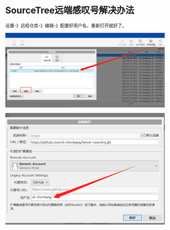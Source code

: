 # SourceTree远端感叹号解决办法

设置-》远程仓库-》编辑-》配置好用户名，重新打开就好了。

![image-20220802090307092](Imag\image-20220802090307092.png)

![image-20220802090320930](Imag\image-20220802090320930.png)
